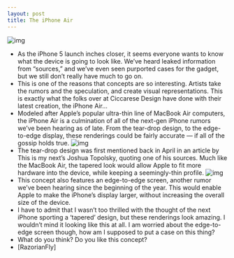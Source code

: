 ```yaml
---
layout: post
title: The iPhone Air
---
```

![img](http://media.idownloadblog.com/wp-content/uploads/2011/07/iPhone-Air-05-e1311871497337.jpg)
* As the iPhone 5 launch inches closer, it seems everyone wants to know what the device is going to look like. We’ve heard leaked information from “sources,” and we’ve even seen purported cases for the gadget, but we still don’t really have much to go on.
* This is one of the reasons that concepts are so interesting. Artists take the rumors and the speculation, and create visual representations. This is exactly what the folks over at Ciccarese Design have done with their latest creation, the iPhone Air…
* Modeled after Apple’s popular ultra-thin line of MacBook Air computers, the iPhone Air is a culmination of all of the next-gen iPhone rumors we’ve been hearing as of late. From the tear-drop design, to the edge-to-edge display, these renderings could be fairly accurate — if all of the gossip holds true.
![img](http://media.idownloadblog.com/wp-content/uploads/2011/07/iPhone-Air-03-e1311878917262.jpg)
* The tear-drop design was first mentioned back in April in an article by This is my next’s Joshua Topolsky, quoting one of his sources. Much like the MacBook Air, the tapered look would allow Apple to fit more hardware into the device, while keeping a seemingly-thin profile.
![img](http://media.idownloadblog.com/wp-content/uploads/2011/07/iPhone-Air-02-e1311879329194.jpg)
* This concept also features an edge-to-edge screen, another rumor we’ve been hearing since the beginning of the year. This would enable Apple to make the iPhone’s display larger, without increasing the overall size of the device.
* I have to admit that I wasn’t too thrilled with the thought of the next iPhone sporting a ‘tapered’ design, but these renderings look amazing. I wouldn’t mind it looking like this at all. I am worried about the edge-to-edge screen though, how am I supposed to put a case on this thing?
* What do you think? Do you like this concept?
* [RazorianFly]

